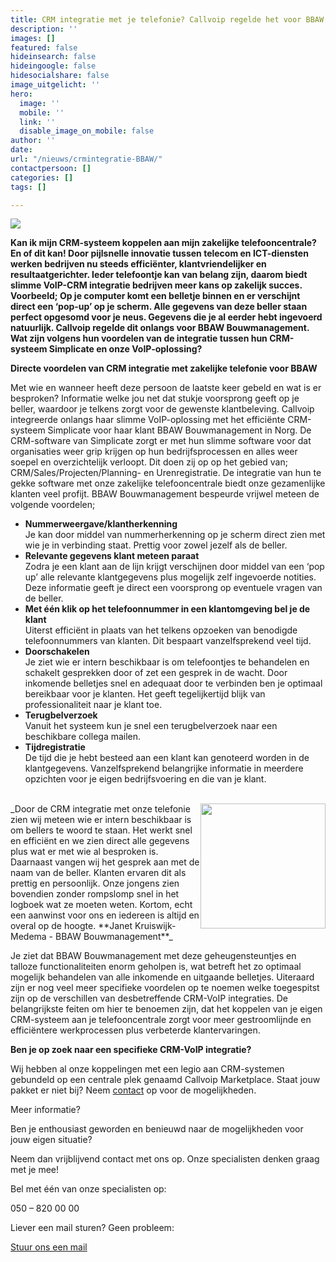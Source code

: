 ```yaml
---
title: CRM integratie met je telefonie? Callvoip regelde het voor BBAW
description: ''
images: []
featured: false
hideinsearch: false
hideingoogle: false
hidesocialshare: false
image_uitgelicht: ''
hero:
  image: ''
  mobile: ''
  link: ''
  disable_image_on_mobile: false
author: ''
date: 
url: "/nieuws/crmintegratie-BBAW/"
contactpersoon: []
categories: []
tags: []

---
```

<img src="https://res.cloudinary.com/callvoip/image/upload/v1618230724/crmoverzicht_geuhmx.png">

**Kan ik mijn CRM-systeem koppelen aan mijn zakelijke telefooncentrale? En of dit kan! Door pijlsnelle innovatie tussen telecom en ICT-diensten werken bedrijven nu steeds efficiënter, klantvriendelijker en resultaatgerichter. Ieder telefoontje kan van belang zijn, daarom biedt slimme VoIP-CRM integratie bedrijven meer kans op zakelijk succes. Voorbeeld; Op je computer komt een belletje binnen en er verschijnt direct een ‘pop-up’ op je scherm. Alle gegevens van deze beller staan perfect opgesomd voor je neus. Gegevens die je al eerder hebt ingevoerd natuurlijk. Callvoip regelde dit onlangs voor BBAW Bouwmanagement. Wat zijn volgens hun voordelen van de integratie tussen hun CRM-systeem Simplicate en onze VoIP-oplossing?**

**Directe voordelen van CRM integratie met zakelijke telefonie voor BBAW**

Met wie en wanneer heeft deze persoon de laatste keer gebeld en wat is er besproken? Informatie welke jou net dat stukje voorsprong geeft op je beller, waardoor je telkens zorgt voor de gewenste klantbeleving. Callvoip integreerde onlangs haar slimme VoIP-oplossing met het efficiënte CRM-systeem Simplicate voor haar klant BBAW Bouwmanagement in Norg. De CRM-software van Simplicate zorgt er met hun slimme software voor dat organisaties weer grip krijgen op hun bedrijfsprocessen en alles weer soepel en overzichtelijk verloopt. Dit doen zij op op het gebied van; CRM/Sales/Projecten/Planning- en Urenregistratie. De integratie van hun te gekke software met onze zakelijke telefooncentrale biedt onze gezamenlijke klanten veel profijt. BBAW Bouwmanagement bespeurde vrijwel meteen de volgende voordelen;
<ul>
<li><b>Nummerweergave/klantherkenning</li></b>
Je kan door middel van nummerherkenning op je scherm direct zien met wie je in verbinding staat. Prettig voor zowel jezelf als de beller.
<br>
<li><b>Relevante gegevens klant meteen paraat</li></b>
Zodra je een klant aan de lijn krijgt verschijnen door middel van een ‘pop up’ alle relevante klantgegevens plus mogelijk zelf ingevoerde notities. Deze informatie geeft je direct een voorsprong op eventuele vragen van de beller.
<br>
<li><b>Met één klik op het telefoonnummer in een klantomgeving bel je de klant</li></b>
Uiterst efficiënt in plaats van het telkens opzoeken van benodigde telefoonnummers van klanten. Dit bespaart vanzelfsprekend veel tijd.
<br>
<li><b>Doorschakelen</li></b>
Je ziet wie er intern beschikbaar is om telefoontjes te behandelen en schakelt gesprekken door of zet een gesprek in de wacht. Door inkomende belletjes snel en adequaat door te verbinden ben je optimaal bereikbaar voor je klanten. Het geeft tegelijkertijd blijk van professionaliteit naar je klant toe.
<br>
<li><b>Terugbelverzoek</li></b>
Vanuit het systeem kun je snel een terugbelverzoek naar een beschikbare collega mailen.
<br>
<li><b>Tijdregistratie</li></b>
De tijd die je hebt besteed aan een klant kan genoteerd worden in de klantgegevens. Vanzelfsprekend belangrijke informatie in meerdere opzichten voor je eigen bedrijfsvoering en die van je klant.<br><br></ul>
<img src="https://res.cloudinary.com/callvoip/image/upload/v1632388774/Janet_Kruiswijk-Medema_BBAW_zdr9fy.jpg" style="float:right" width="200px">
_Door de CRM integratie met onze telefonie zien wij meteen wie er intern beschikbaar is om bellers te woord te staan. Het werkt snel en efficiënt en we zien direct alle gegevens plus wat er met wie al besproken is. Daarnaast vangen wij het gesprek aan met de naam van de beller. Klanten ervaren dit als prettig en persoonlijk. Onze jongens zien bovendien zonder rompslomp snel in het logboek wat ze moeten weten. Kortom, echt een aanwinst voor ons en iedereen is altijd en overal op de hoogte.  
**Janet Kruiswijk-Medema - BBAW Bouwmanagement**_

Je ziet dat BBAW Bouwmanagement met deze geheugensteuntjes en talloze functionaliteiten enorm geholpen is, wat betreft het zo optimaal mogelijk behandelen van alle inkomende en uitgaande belletjes. Uiteraard zijn er nog veel meer specifieke voordelen op te noemen welke toegespitst zijn op de verschillen van desbetreffende CRM-VoIP integraties. De belangrijkste feiten om hier te benoemen zijn, dat het koppelen van je eigen CRM-systeem aan je telefooncentrale zorgt voor meer gestroomlijnde en efficiëntere werkprocessen plus verbeterde klantervaringen.

**Ben je op zoek naar een specifieke CRM-VoIP integratie?**

Wij hebben al onze koppelingen met een legio aan CRM-systemen gebundeld op een centrale plek genaamd Callvoip Marketplace. Staat jouw pakket er niet bij? Neem [contact](https://www.callvoip.nl/contact/) op voor de mogelijkheden.

Meer informatie?

Ben je enthousiast geworden en benieuwd naar de mogelijkheden voor jouw eigen situatie?

Neem dan vrijblijvend contact met ons op. Onze specialisten denken graag met je mee!

Bel met één van onze specialisten op:

050 – 820 00 00

Liever een mail sturen? Geen probleem:

[Stuur ons een mail](https://www.callvoip.nl/contact/)
